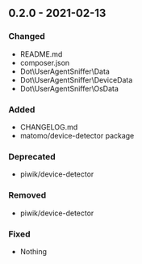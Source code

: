 ## 0.2.0 - 2021-02-13

### Changed
* README.md
* composer.json
* Dot\UserAgentSniffer\Data
* Dot\UserAgentSniffer\DeviceData
* Dot\UserAgentSniffer\OsData

### Added
* CHANGELOG.md
* matomo/device-detector package

### Deprecated
* piwik/device-detector

### Removed
* piwik/device-detector

### Fixed
* Nothing